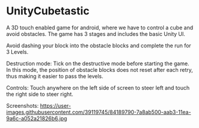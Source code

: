 # UnityCubetastic
A 3D  touch enabled game for android, where we have to control a cube and avoid obstacles. The game has 3 stages and includes the basic Unity UI.

Avoid dashing your block into the obstacle blocks and complete the run for 3 Levels.

Destruction mode:
Tick on the destructive mode before starting the game. In this mode, the position of obstacle blocks does not reset after each retry, thus making it easier to pass the levels.

Controls:
Touch anywhere on the left side of screen to steer left and touch the right side to steer right.

Screenshots:
https://user-images.githubusercontent.com/39119745/84189790-7a8ab500-aab3-11ea-9a6c-a052a21826b6.jpg

